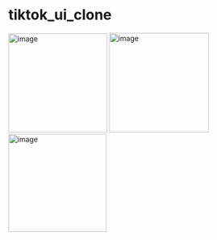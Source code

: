 # tiktok_ui_clone

<img width="196" alt="image" src="https://user-images.githubusercontent.com/114337820/210139197-38323e75-3dde-4cc9-8289-19f3d04d04e3.png">

<img width="197" alt="image" src="https://user-images.githubusercontent.com/114337820/210139208-e1879134-e22b-448f-83fc-ac935160f1f8.png">

<img width="194" alt="image" src="https://user-images.githubusercontent.com/114337820/210139215-ecca4fc7-6147-439e-b710-dee3c008930b.png">
